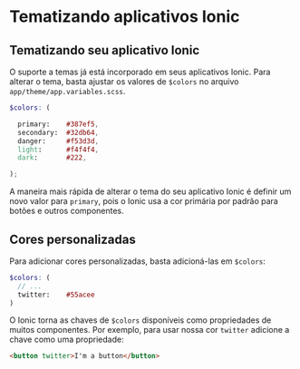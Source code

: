 Tematizando aplicativos Ionic
=============================

Tematizando seu aplicativo Ionic
-----------------------------

O suporte a temas já está incorporado em seus aplicativos Ionic. Para alterar o tema, basta ajustar os valores de ```$colors``` no arquivo ```app/theme/app.variables.scss```.

```scss
$colors: (

  primary:    #387ef5,
  secondary:  #32db64,
  danger:     #f53d3d,
  light:      #f4f4f4,
  dark:       #222,

);
```
A maneira mais rápida de alterar o tema do seu aplicativo Ionic é definir um novo valor para ```primary```, pois o Ionic usa a cor primária por padrão para botões e outros componentes.

Cores personalizadas
---------------------

Para adicionar cores personalizadas, basta adicioná-las em ```$colors```:

```scss
$colors: (
  // ...
  twitter:    #55acee
)
```

O Ionic torna as chaves de ```$colors``` disponíveis como propriedades de muitos componentes. Por exemplo, para usar nossa cor ```twitter``` adicione a chave como uma propriedade:
```html
<button twitter>I'm a button</button>
```


